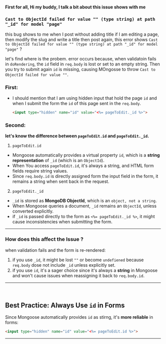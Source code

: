 #### First for all, Hi my buddy, I talk a bit about this issue shows with me

### `Cast to ObjectId failed for value "" (type string) at path "_id" for model "page"` 

this bug shows to me when I post without adding title if I am editing a page, then modify the slug and write a title then post again, this error shows `Cast to ObjectId failed for value "" (type string) at path "_id" for model "page"` ? 

let's find where is the probem.
error occurs because, when validatoin fails in `doRendering`, the `id` field in `req.body` is lost or set to an empty string. Then you try to submit again `id` is missing, causing MOngosse to throw ` Cast to ObjectId failed for value "" `.

### First: 
- I should mention that I am using hidden input that hold the page `id` and when I submit the form the `id` of this page sent in the `req.body`.
    ```html
    <input type="hidden" name="id" value="<%= pageToEdit._id %>">
    ```

### Second:
**let's know the difference between `pageToEdit.id` and `pageToEdit._id`.**

1. `pageToEdit.id`
- Mongoose automatically provides a virtual property `id`, which is a **string representation** of `_id` (which is an `ObjectId`).
- When You access `pageToEdit.id`, it's always a string, and HTML form fields require string values.
- Since `req.body.id` is directly assigned form the input field in the form, it remains a string when sent back in the request.


2. `pageToEdit._id`
- `_id` is stored as **MongoDB ObjectId**, which is an `object, not a string`.
- When Mongoose queries a document, `_id` remains an `ObjectId`, unless converted explicitly.
- if `_id` is passed directly to the form as `<%= pageToEdit._id %>`, it might cause inconsistencies when submitting the form.

---

### How does this affect the Issue ?
when validation fails and the form is re-rendered:
1. if you use `_id`, it might be lost `""` or become `undefiened` because `req.body` dose not include `_id` unless explicitly set.
2. if you use `id`, it's a sager choice since it's always a **string** in Mongoose and won't cause issues when reassigning it back to `req.body.id`.

---

<br>

## Best Practice: Always Use `id` in Forms
Since Mongoose automatically provides `id` as stirng, it's **more reliable** in forms:
```html
<input type="hidden" name="id" value="<%= pageToEdit.id %>">
```

---


